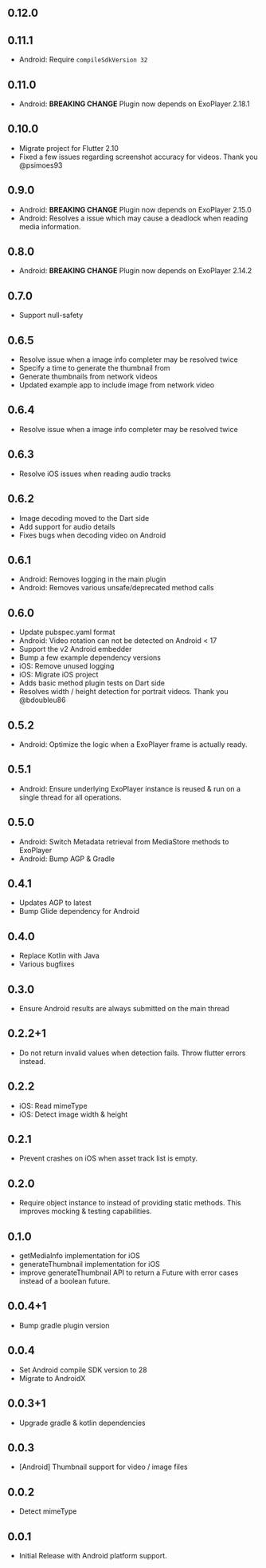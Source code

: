 ## 0.12.0

## 0.11.1

* Android: Require `compileSdkVersion 32`

## 0.11.0

* Android: **BREAKING CHANGE** Plugin now depends on ExoPlayer 2.18.1

## 0.10.0

* Migrate project for Flutter 2.10
* Fixed a few issues regarding screenshot accuracy for videos. Thank you @psimoes93

## 0.9.0

* Android: **BREAKING CHANGE** Plugin now depends on ExoPlayer 2.15.0
* Android: Resolves a issue which may cause a deadlock when reading media information.

## 0.8.0

* Android: **BREAKING CHANGE** Plugin now depends on ExoPlayer 2.14.2

## 0.7.0

* Support null-safety

## 0.6.5

* Resolve issue when a image info completer may be resolved twice
* Specify a time to generate the thumbnail from
* Generate thumbnails from network videos
* Updated example app to include image from network video

## 0.6.4

* Resolve issue when a image info completer may be resolved twice

## 0.6.3

* Resolve iOS issues when reading audio tracks

## 0.6.2

* Image decoding moved to the Dart side
* Add support for audio details
* Fixes bugs when decoding video on Android

## 0.6.1

* Android: Removes logging in the main plugin
* Android: Removes various unsafe/deprecated method calls

## 0.6.0

* Update pubspec.yaml format
* Android: Video rotation can not be detected on Android < 17
* Support the v2 Android embedder
* Bump a few example dependency versions
* iOS: Remove unused logging
* iOS: Migrate iOS project
* Adds basic method plugin tests on Dart side
* Resolves width / height detection for portrait videos. Thank you @bdoubleu86

## 0.5.2

* Android: Optimize the logic when a ExoPlayer frame is actually ready.

## 0.5.1

* Android: Ensure underlying ExoPlayer instance is reused & run on a single thread
  for all operations.

## 0.5.0

* Android: Switch Metadata retrieval from MediaStore methods to ExoPlayer
* Android: Bump AGP & Gradle 

## 0.4.1

* Updates AGP to latest
* Bump Glide dependency for Android

## 0.4.0

* Replace Kotlin with Java 
* Various bugfixes

## 0.3.0

* Ensure Android results are always submitted on the main thread

## 0.2.2+1

* Do not return invalid values when detection fails. Throw flutter errors instead.

## 0.2.2

* iOS: Read mimeType
* iOS: Detect image width & height

## 0.2.1

* Prevent crashes on iOS when asset track list is empty.

## 0.2.0

* Require object instance to instead of providing static methods. This improves
  mocking & testing capabilities.

## 0.1.0

* getMediaInfo implementation for iOS
* generateThumbnail implementation for iOS
* improve generateThumbnail API to return a Future<String> with error cases
  instead of a boolean future.

## 0.0.4+1

* Bump gradle plugin version

## 0.0.4

* Set Android compile SDK version to 28
* Migrate to AndroidX

## 0.0.3+1

* Upgrade gradle & kotlin dependencies

## 0.0.3

* [Android] Thumbnail support for video / image files

## 0.0.2

* Detect mimeType

## 0.0.1

* Initial Release with Android platform support.

